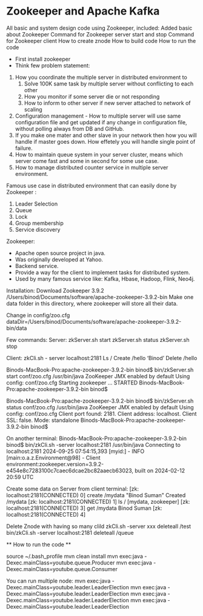 # Zookeeper and Apache Kafka
All basic and system design code using Zookeeper, included:
Added basic about Zookeeper
Command for Zookeeper server start and stop
Command for Zookeeper client
How to create znode
How to build code
How to run the code

+ First install zookeeper
+ Think few problem statement:

1. How you coordinate the multiple server in distributed environment to 
    1. Solve 100K same task by multiple server without conflicting to each other
    2. How you monitor if some server die or not responding
    3. How to inform to other server if new server attached to network of scaling
2. Configuration management - How to multiple server will use same configuration file and get updated if any change in configuration file, without polling always from DB and GitHub.
3. If you make one mater and other slave in your network then how you will handle if master goes down. How effetely you will handle single point of failure.
4. How to maintain queue system in your server cluster, means which server come fast and some in second for some use case.
5. How to manage distributed counter service in multiple server environment.

Famous use case in distributed environment that can easily done by Zookeeper :
1. Leader Selection
2. Queue
3. Lock
4. Group membership
5. Service discovery


Zookeeper:
- Apache open source project in java.
- Was originally developed at Yahoo.
- Backend service.
- Provide a way for the client to implement tasks for distributed system.
- Used by many famous service like: Kafka, Hbase, Hadoop, Flink, Neo4j.


Installation:
Download Zookeeper 3.9.2
/Users/binod/Documents/software/apache-zookeeper-3.9.2-bin
Make one data folder in this directory, where zookeeper will store all their data.

Change in config/zoo.cfg
dataDir=/Users/binod/Documents/software/apache-zookeeper-3.9.2-bin/data

Few commands:
Server:
zkServer.sh start
zkServer.sh status
zkServer.sh stop

Client:
zkCli.sh - server localhost:2181
Ls /
Create /hello ‘Binod’
Delete /hello



Binods-MacBook-Pro:apache-zookeeper-3.9.2-bin binod$ bin/zkServer.sh start conf/zoo.cfg 
/usr/bin/java
ZooKeeper JMX enabled by default
Using config: conf/zoo.cfg
Starting zookeeper ... STARTED
Binods-MacBook-Pro:apache-zookeeper-3.9.2-bin binod$ 


Binods-MacBook-Pro:apache-zookeeper-3.9.2-bin binod$ bin/zkServer.sh status conf/zoo.cfg 
/usr/bin/java
ZooKeeper JMX enabled by default
Using config: conf/zoo.cfg
Client port found: 2181. Client address: localhost. Client SSL: false.
Mode: standalone
Binods-MacBook-Pro:apache-zookeeper-3.9.2-bin binod$ 


On another terminal:
Binods-MacBook-Pro:apache-zookeeper-3.9.2-bin binod$ bin/zkCli.sh -server localhost:2181
/usr/bin/java
Connecting to localhost:2181
2024-09-25 07:54:15,393 [myid:] - INFO  [main:o.a.z.Environment@98] - Client environment:zookeeper.version=3.9.2-e454e8c7283100c7caec6dcae2bc82aaecb63023, built on 2024-02-12 20:59 UTC


Create some data on Server from client terminal:
[zk: localhost:2181(CONNECTED) 0] create /mydata "Binod Suman"
Created /mydata
[zk: localhost:2181(CONNECTED) 1] ls /
[mydata, zookeeper]
[zk: localhost:2181(CONNECTED) 3] get /mydata
Binod Suman
[zk: localhost:2181(CONNECTED) 4] 


Delete Znode with having so many clild
zkCli.sh -server xxx deleteall /test
bin/zkCli.sh -server localhost:2181  deleteall /queue



** How to run the code **

source ~/.bash_profile
mvn clean install
mvn exec:java -Dexec.mainClass=youtube.queue.Producer
mvn exec:java -Dexec.mainClass=youtube.queue.Consumer

You can run multiple node:
mvn exec:java -Dexec.mainClass=youtube.leader.LeaderElection
mvn exec:java -Dexec.mainClass=youtube.leader.LeaderElection
mvn exec:java -Dexec.mainClass=youtube.leader.LeaderElection
mvn exec:java -Dexec.mainClass=youtube.leader.LeaderElection





